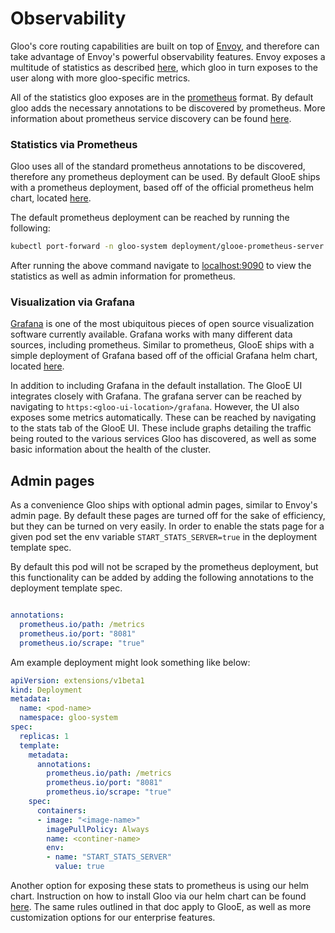 # Observability

Gloo's core routing capabilities are built on top of [Envoy](https://www.envoyproxy.io/), and therefore can take
advantage of Envoy's powerful observability features. Envoy exposes a multitude of statistics as described 
[here](https://www.envoyproxy.io/docs/envoy/latest/configuration/http_conn_man/stats), which gloo in turn exposes to the user
along with more gloo-specific metrics.

All of the statistics gloo exposes are in the [prometheus](https://prometheus.io/) format. By default gloo adds the necessary
annotations to be discovered by prometheus. More information about prometheus service discovery can be found 
[here](https://prometheus.io/docs/prometheus/latest/configuration/configuration/#kubernetes_sd_config).


### Statistics via Prometheus

Gloo uses all of the standard prometheus annotations to be discovered, therefore any prometheus deployment can be used. 
By default GlooE ships with a prometheus deployment, based off of the official prometheus helm chart, located 
[here](https://github.com/helm/charts/tree/master/stable/prometheus).

The default prometheus deployment can be reached by running the following:
```bash
kubectl port-forward -n gloo-system deployment/glooe-prometheus-server 9090
```
After running the above command navigate to [localhost:9090](localhost:9090) to view the statistics as well as admin 
information for prometheus.

### Visualization via Grafana

[Grafana](https://grafana.com/) is one of the most ubiquitous pieces of open source visualization software currently available.
Grafana works with many different data sources, including prometheus. Similar to prometheus, GlooE ships with a simple deployment 
of Grafana based off of the official Grafana helm chart, located [here](https://github.com/helm/charts/tree/master/stable/grafana).

In addition to including Grafana in the default installation. The GlooE UI integrates closely with Grafana. The grafana server 
can be reached by navigating to `https:<gloo-ui-location>/grafana`. However, the UI also exposes some metrics automatically.
These can be reached by navigating to the stats tab of the GlooE UI. These include graphs detailing the traffic being routed
to the various services Gloo has discovered, as well as some basic information about the health of the cluster.

## Admin pages

As a convenience Gloo ships with optional admin pages, similar to Envoy's admin page. By default these pages are turned off
for the sake of efficiency, but they can be turned on very easily. In order to enable the stats page for a given pod set the env 
variable `START_STATS_SERVER=true` in the deployment template spec.
 
By default this pod will not be scraped by the prometheus deployment, but this functionality can be added by adding the following
annotations to the deployment template spec.
```yaml

annotations:
  prometheus.io/path: /metrics
  prometheus.io/port: "8081"
  prometheus.io/scrape: "true"
```
 
Am example deployment might look something like below: 

```yaml
apiVersion: extensions/v1beta1
kind: Deployment
metadata:
  name: <pod-name>
  namespace: gloo-system
spec:
  replicas: 1
  template:
    metadata: 
      annotations:
        prometheus.io/path: /metrics
        prometheus.io/port: "8081"
        prometheus.io/scrape: "true"
    spec:
      containers:
      - image: "<image-name>"
        imagePullPolicy: Always
        name: <continer-name>
        env:
        - name: "START_STATS_SERVER"
          value: true
```

Another option for exposing these stats to prometheus is using our helm chart. Instruction on how to install Gloo via our helm chart
can be found [here](https://github.com/solo-io/gloo/blob/master/docs/installation/install_with_helm.md). The same rules outlined in 
that doc apply to GlooE, as well as more customization options for our enterprise features.
